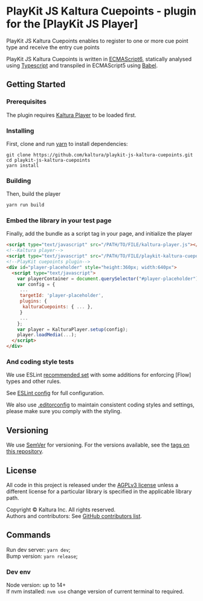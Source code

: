 # PlayKit JS Kaltura Cuepoints - plugin for the [PlayKit JS Player]

PlayKit JS Kaltura Cuepoints enables to register to one or more cue point type and receive the entry cue points

PlayKit JS Kaltura Cuepoints is written in [ECMAScript6], statically analysed using [Typescript] and transpiled in ECMAScript5 using [Babel].

[typescript]: https://www.typescriptlang.org/
[ecmascript6]: https://github.com/ericdouglas/ES6-Learning#articles--tutorials
[babel]: https://babeljs.io

## Getting Started

### Prerequisites

The plugin requires [Kaltura Player] to be loaded first.

[kaltura player]: https://github.com/kaltura/kaltura-player-js

### Installing

First, clone and run [yarn] to install dependencies:

[yarn]: https://yarnpkg.com/lang/en/

```
git clone https://github.com/kaltura/playkit-js-kaltura-cuepoints.git
cd playkit-js-kaltura-cuepoints
yarn install
```

### Building

Then, build the player

```javascript
yarn run build
```

### Embed the library in your test page

Finally, add the bundle as a script tag in your page, and initialize the player

```html
<script type="text/javascript" src="/PATH/TO/FILE/kaltura-player.js"></script>
<!--Kaltura player-->
<script type="text/javascript" src="/PATH/TO/FILE/playkit-kaltura-cuepoints.js"></script>
<!--PlayKit cuepoints plugin-->
<div id="player-placeholder" style="height:360px; width:640px">
  <script type="text/javascript">
    var playerContainer = document.querySelector("#player-placeholder");
    var config = {
     ...
     targetId: 'player-placeholder',
     plugins: {
      kalturaCuepoints: { ... },
     }
     ...
    };
    var player = KalturaPlayer.setup(config);
    player.loadMedia(...);
  </script>
</div>
```

### And coding style tests

We use ESLint [recommended set](http://eslint.org/docs/rules/) with some additions for enforcing [Flow] types and other rules.

See [ESLint config](.eslintrc.json) for full configuration.

We also use [.editorconfig](.editorconfig) to maintain consistent coding styles and settings, please make sure you comply with the styling.

## Versioning

We use [SemVer](http://semver.org/) for versioning. For the versions available, see the [tags on this repository](https://github.com/kaltura/playkit-js-kaltura-cuepoints/tags).

## License

All code in this project is released under the [AGPLv3 license](http://www.gnu.org/licenses/agpl-3.0.html) unless a different license for a particular library is specified in the applicable library path.

Copyright © Kaltura Inc. All rights reserved.  
Authors and contributors: See [GitHub contributors list](https://github.com/kaltura/playkit-js-kaltura-cuepoints/graphs/contributors).

## Commands

Run dev server: `yarn dev`;<br/>
Bump version: `yarn release`;<br/>

### Dev env
Node version: up to 14+<br/>
If nvm installed: `nvm use` change version of current terminal to required.<br/>
